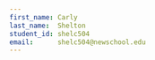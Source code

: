 ```yaml
---
first_name: Carly
last_name:  Shelton
student_id: shelc504
email:      shelc504@newschool.edu
---
```

